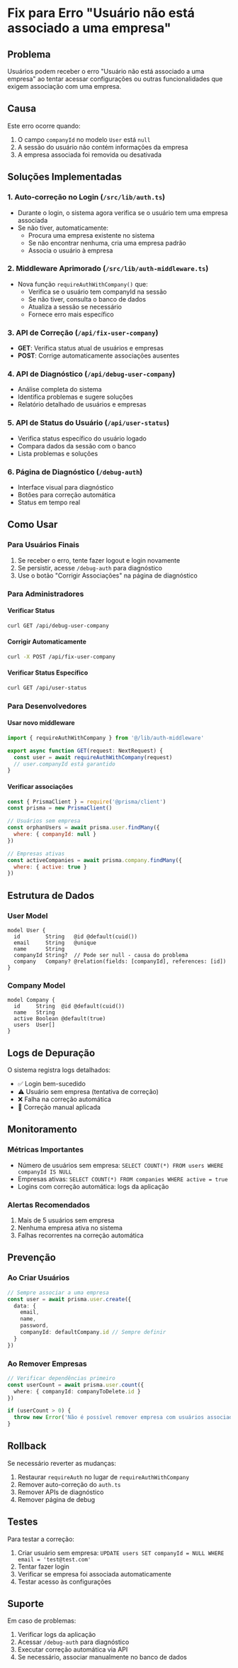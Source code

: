 # Fix para Erro "Usuário não está associado a uma empresa"

## Problema
Usuários podem receber o erro "Usuário não está associado a uma empresa" ao tentar acessar configurações ou outras funcionalidades que exigem associação com uma empresa.

## Causa
Este erro ocorre quando:
1. O campo `companyId` no modelo `User` está `null`
2. A sessão do usuário não contém informações da empresa
3. A empresa associada foi removida ou desativada

## Soluções Implementadas

### 1. Auto-correção no Login (`/src/lib/auth.ts`)
- Durante o login, o sistema agora verifica se o usuário tem uma empresa associada
- Se não tiver, automaticamente:
  - Procura uma empresa existente no sistema
  - Se não encontrar nenhuma, cria uma empresa padrão
  - Associa o usuário à empresa

### 2. Middleware Aprimorado (`/src/lib/auth-middleware.ts`)
- Nova função `requireAuthWithCompany()` que:
  - Verifica se o usuário tem companyId na sessão
  - Se não tiver, consulta o banco de dados
  - Atualiza a sessão se necessário
  - Fornece erro mais específico

### 3. API de Correção (`/api/fix-user-company`)
- **GET**: Verifica status atual de usuários e empresas
- **POST**: Corrige automaticamente associações ausentes

### 4. API de Diagnóstico (`/api/debug-user-company`)
- Análise completa do sistema
- Identifica problemas e sugere soluções
- Relatório detalhado de usuários e empresas

### 5. API de Status do Usuário (`/api/user-status`)
- Verifica status específico do usuário logado
- Compara dados da sessão com o banco
- Lista problemas e soluções

### 6. Página de Diagnóstico (`/debug-auth`)
- Interface visual para diagnóstico
- Botões para correção automática
- Status em tempo real

## Como Usar

### Para Usuários Finais
1. Se receber o erro, tente fazer logout e login novamente
2. Se persistir, acesse `/debug-auth` para diagnóstico
3. Use o botão "Corrigir Associações" na página de diagnóstico

### Para Administradores

#### Verificar Status
```bash
curl GET /api/debug-user-company
```

#### Corrigir Automaticamente
```bash
curl -X POST /api/fix-user-company
```

#### Verificar Status Específico
```bash
curl GET /api/user-status
```

### Para Desenvolvedores

#### Usar novo middleware
```typescript
import { requireAuthWithCompany } from '@/lib/auth-middleware'

export async function GET(request: NextRequest) {
  const user = await requireAuthWithCompany(request)
  // user.companyId está garantido
}
```

#### Verificar associações
```javascript
const { PrismaClient } = require('@prisma/client')
const prisma = new PrismaClient()

// Usuários sem empresa
const orphanUsers = await prisma.user.findMany({
  where: { companyId: null }
})

// Empresas ativas
const activeCompanies = await prisma.company.findMany({
  where: { active: true }
})
```

## Estrutura de Dados

### User Model
```prisma
model User {
  id        String   @id @default(cuid())
  email     String   @unique
  name      String
  companyId String?  // Pode ser null - causa do problema
  company   Company? @relation(fields: [companyId], references: [id])
}
```

### Company Model
```prisma
model Company {
  id     String  @id @default(cuid())
  name   String
  active Boolean @default(true)
  users  User[]
}
```

## Logs de Depuração

O sistema registra logs detalhados:
- ✅ Login bem-sucedido
- ⚠️ Usuário sem empresa (tentativa de correção)
- ❌ Falha na correção automática
- 🔧 Correção manual aplicada

## Monitoramento

### Métricas Importantes
- Número de usuários sem empresa: `SELECT COUNT(*) FROM users WHERE companyId IS NULL`
- Empresas ativas: `SELECT COUNT(*) FROM companies WHERE active = true`
- Logins com correção automática: logs da aplicação

### Alertas Recomendados
1. Mais de 5 usuários sem empresa
2. Nenhuma empresa ativa no sistema
3. Falhas recorrentes na correção automática

## Prevenção

### Ao Criar Usuários
```typescript
// Sempre associar a uma empresa
const user = await prisma.user.create({
  data: {
    email,
    name,
    password,
    companyId: defaultCompany.id // Sempre definir
  }
})
```

### Ao Remover Empresas
```typescript
// Verificar dependências primeiro
const userCount = await prisma.user.count({
  where: { companyId: companyToDelete.id }
})

if (userCount > 0) {
  throw new Error('Não é possível remover empresa com usuários associados')
}
```

## Rollback

Se necessário reverter as mudanças:

1. Restaurar `requireAuth` no lugar de `requireAuthWithCompany`
2. Remover auto-correção do `auth.ts`
3. Remover APIs de diagnóstico
4. Remover página de debug

## Testes

Para testar a correção:

1. Criar usuário sem empresa: `UPDATE users SET companyId = NULL WHERE email = 'test@test.com'`
2. Tentar fazer login
3. Verificar se empresa foi associada automaticamente
4. Testar acesso às configurações

## Suporte

Em caso de problemas:
1. Verificar logs da aplicação
2. Acessar `/debug-auth` para diagnóstico
3. Executar correção automática via API
4. Se necessário, associar manualmente no banco de dados
